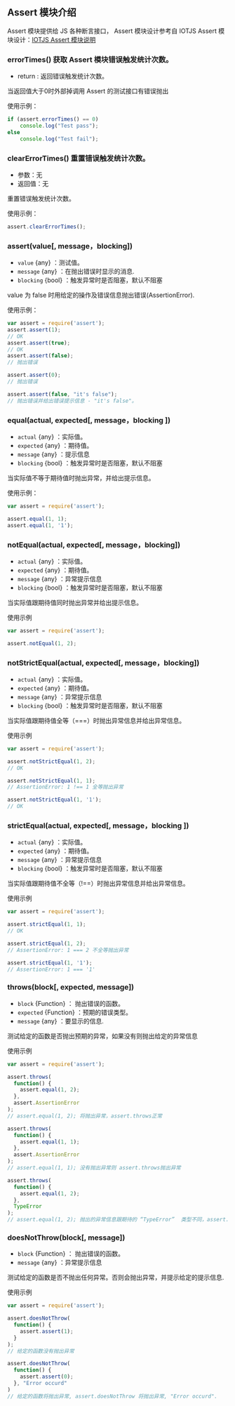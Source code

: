 ## Assert 模块介绍

Assert 模块提供给 JS 各种断言接口， Assert 模块设计参考自 IOTJS Assert 模块设计：[IOTJS Assert 模块说明](https://github.com/jerryscript-project/iotjs/blob/master/docs/api/IoT.js-API-Assert.md)

### errorTimes() 获取 Assert 模块错误触发统计次数。

* return : 返回错误触发统计次数。

当返回值大于0时外部掉调用 Assert 的测试接口有错误抛出

使用示例：

```js
if (assert.errorTimes() == 0) 
    console.log("Test pass");
else 
    console.log("Test fail");
```

### clearErrorTimes() 重置错误触发统计次数。

* 参数：无
* 返回值：无

重置错误触发统计次数。

使用示例：

```js
assert.clearErrorTimes();
```

### assert(value[, message，blocking])

* `value` {any}    ：测试值。
* `message` {any} ：在抛出错误时显示的消息.
* `blocking` {bool}    ：触发异常时是否阻塞，默认不阻塞

value 为 false 时用给定的操作及错误信息抛出错误(AssertionError). 

使用示例：

```js
var assert = require('assert');
assert.assert(1);
// OK
assert.assert(true);
// OK
assert.assert(false);
// 抛出错误

assert.assert(0);
// 抛出错误

assert.assert(false, "it's false");
// 抛出错误并给出错误提示信息 - "it's false"。
```


### equal(actual, expected[, message，blocking ])

* `actual` {any}       ：实际值。
* `expected` {any}    ：期待值。
* `message` {any}      ：提示信息
* `blocking` {bool}    ：触发异常时是否阻塞，默认不阻塞

当实际值不等于期待值时抛出异常，并给出提示信息。

使用示例：

```js
var assert = require('assert');

assert.equal(1, 1);
assert.equal(1, '1');
```

### notEqual(actual, expected[, message，blocking])

* `actual` {any}     ：实际值。
* `expected` {any}  ：期待值。
* `message` {any}    ：异常提示信息
* `blocking` {bool}    ：触发异常时是否阻塞，默认不阻塞

当实际值跟期待值同时抛出异常并给出提示信息。

使用示例

```js
var assert = require('assert');

assert.notEqual(1, 2);
```


### notStrictEqual(actual, expected[, message，blocking])

* `actual` {any}    ：实际值。
* `expected` {any} ：期待值。
* `message` {any}   ：异常提示信息
* `blocking` {bool}    ：触发异常时是否阻塞，默认不阻塞

当实际值跟期待值全等（===）时抛出异常信息并给出异常信息。

使用示例

```js
var assert = require('assert');

assert.notStrictEqual(1, 2);
// OK

assert.notStrictEqual(1, 1);
// AssertionError: 1 !== 1 全等抛出异常

assert.notStrictEqual(1, '1');
// OK
```


### strictEqual(actual, expected[, message，blocking ])

* `actual` {any}      ：实际值。
* `expected` {any}  ：期待值。
* `message` {any}    ：异常提示信息
* `blocking` {bool}    ：触发异常时是否阻塞，默认不阻塞

当实际值跟期待值不全等（!==）时抛出异常信息并给出异常信息。

使用示例

```js
var assert = require('assert');

assert.strictEqual(1, 1);
// OK

assert.strictEqual(1, 2);
// AssertionError: 1 === 2 不全等抛出异常

assert.strictEqual(1, '1');
// AssertionError: 1 === '1'
```


### throws(block[, expected, message])

* `block` {Function}       ： 抛出错误的函数。
* `expected` {Function}  ：预期的错误类型。
* `message` {any}            ：要显示的信息.

测试给定的函数是否抛出预期的异常，如果没有则抛出给定的异常信息

使用示例

```js
var assert = require('assert');

assert.throws(
  function() {
    assert.equal(1, 2);
  },
  assert.AssertionError
);
// assert.equal(1, 2); 将抛出异常，assert.throws正常

assert.throws(
  function() {
    assert.equal(1, 1);
  },
  assert.AssertionError
);
// assert.equal(1, 1); 没有抛出异常则 assert.throws抛出异常

assert.throws(
  function() {
    assert.equal(1, 2);
  },
  TypeError
);
// assert.equal(1, 2); 抛出的异常信息跟期待的 “TypeError”  类型不同，assert.throws抛出异常
```

### doesNotThrow(block[, message])

* `block` {Function} ： 抛出错误的函数。
* `message` {any}      ：异常提示信息

测试给定的函数是否不抛出任何异常。否则会抛出异常，并提示给定的提示信息.

使用示例

```js
var assert = require('assert');

assert.doesNotThrow(
  function() {
    assert.assert(1);
  }
);
// 给定的函数没有抛出异常

assert.doesNotThrow(
  function() {
    assert.assert(0);
  }, "Error occurd"
)
// 给定的函数将抛出异常, assert.doesNotThrow 将抛出异常, "Error occurd".
```
